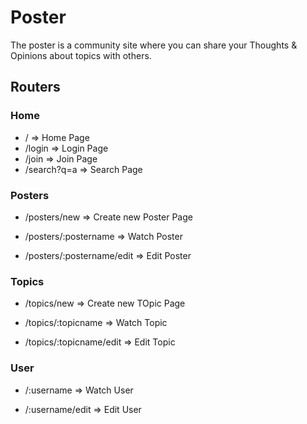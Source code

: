 # Poster

The poster is a community site where you can share your Thoughts & Opinions about topics with others.

## Routers

### Home

- /
  => Home Page
- /login
  => Login Page
- /join
  => Join Page
- /search?q=a
  => Search Page

### Posters

- /posters/new
  => Create new Poster Page

- /posters/:postername
  => Watch Poster

- /posters/:postername/edit
  => Edit Poster

### Topics

- /topics/new
  => Create new TOpic Page

- /topics/:topicname
  => Watch Topic

- /topics/:topicname/edit
  => Edit Topic

### User

- /:username
  => Watch User

- /:username/edit
  => Edit User
